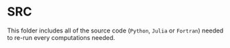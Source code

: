 # SRC

This folder includes all of the source code (`Python`, `Julia` or `Fortran`) needed to re-run every computations needed.
